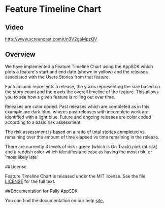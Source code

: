 Feature Timeline Chart
=========================

## Video

http://www.screencast.com/t/n3V2gaMpzQV

## Overview

We have implemented a Feature Timeline Chart using the AppSDK which plots a feature's start and end date (shown in yellow) and the releases associated with the Users Stories from that feature.


Each column represents a release, the y axis representing the size based on the story count and the x axis the overall timeline of the feature.  This allows you to see how a given feature is rolling out over time.

Releases are color coded. Past releases which are completed as in this example are dark blue, wheres past releases with incomplete work are identified with a light blue.  Future and ongoing releases are color coded according to a basic risk assessment.

The risk assessment is based on a ratio of total stories completed vs remaining over the amount of time elapsed vs time remaining in the release.

There are currently 3 levels of risk :
	green (which is On Track)
	pink (at risk)
	and a reddish color which identifies a release as having the most risk, or 'most likely late'

##License

Feature Timeline Chart is released under the MIT license.  See the file [LICENSE](./LICENSE) for the full text.

##Documentation for Rally AppSDK

You can find the documentation on our help [site.](https://help.rallydev.com/apps/2.0rc3/doc/)
